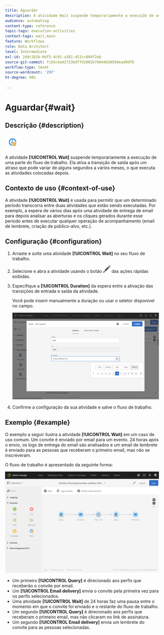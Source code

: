 ```yaml
---
title: Aguardar
description: A atividade Wait suspende temporariamente a execução de uma parte do fluxo de trabalho.
audience: automating
content-type: reference
topic-tags: execution-activities
context-tags: wait,main
feature: Workflows
role: Data Architect
level: Intermediate
exl-id: 2ddc1b2b-0df5-4c91-a381-451cc094f2eb
source-git-commit: fcb5c4a92f23bdffd1082b7b044b5859dead9d70
workflow-type: tm+mt
source-wordcount: '297'
ht-degree: 98%

---
```


# Aguardar{#wait}

## Descrição {#description}

![](assets/wait.png)

A atividade **[!UICONTROL Wait]** suspende temporariamente a execução de uma parte do fluxo de trabalho. Ela ativa a transição de saída após um atraso que pode variar de alguns segundos a vários meses, o que executa as atividades colocadas depois.

## Contexto de uso {#context-of-use}

A atividade **[!UICONTROL Wait]** é usada para permitir que um determinado período transcorra entre duas atividades que estão sendo executadas. Por exemplo, a espera de vários dias após uma atividade de entrega de email para depois analisar as aberturas e os cliques gerados durante esse período antes de executar qualquer operação de acompanhamento (email de lembrete, criação de público-alvo, etc.).

## Configuração {#configuration}

1. Arraste e solte uma atividade **[!UICONTROL Wait]** no seu fluxo de trabalho.
1. Selecione e abra a atividade usando o botão ![](assets/edit_darkgrey-24px.png) das ações rápidas exibidas.
1. Especifique a **[!UICONTROL Duration]** da espera entre a ativação das transições de entrada e saída da atividade.

   Você pode inserir manualmente a duração ou usar o seletor disponível no campo.

   ![](assets/wait_duration.png)

1. Confirme a configuração da sua atividade e salve o fluxo de trabalho.

## Exemplo {#example}

O exemplo a seguir ilustra a atividade **[!UICONTROL Wait]** em um caso de uso comum. Um convite é enviado por email para um evento. 24 horas após o envio, os logs de entrega do email são analisados e um email de lembrete é enviado para as pessoas que receberam o primeiro email, mas não se inscreveram.

O fluxo de trabalho é apresentado da seguinte forma:

![](assets/wait_example_workflow.png)

* Um primeiro **[!UICONTROL Query]** é direcionado aos perfis que receberão o convite por email.
* Um **[!UICONTROL Email delivery]** envia o convite pela primeira vez para os perfis selecionados.
* Uma atividade **[!UICONTROL Wait]** de 24 horas faz uma pausa entre o momento em que o convite foi enviado e o restante do fluxo de trabalho.
* Um segundo **[!UICONTROL Query]** é direcionado aos perfis que receberam o primeiro email, mas não clicaram no link de assinatura.
* Um segundo **[!UICONTROL Email delivery]** envia um lembrete do convite para as pessoas selecionadas.
